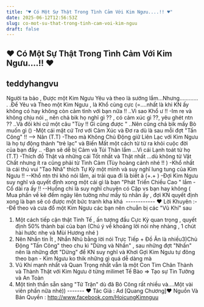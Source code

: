 ```yaml
---
title: "♥ Có Một Sự Thật Trong Tình Cảm Với Kim Ngưu....!! ♥"
date: 2025-06-12T12:56:53Z
slug: co-mot-su-that-trong-tinh-cam-voi-kim-nguu
draft: false
---
```


## ♥ Có Một Sự Thật Trong Tình Cảm Với Kim Ngưu....!! ♥

## teddyhangvu

Người ta bảo , Được một Kim Ngưu Yêu và theo là sướng lắm...Nhưng..​.​.​.​.​.​.​.​.​.​.​.​ 
.Để Yêu và Theo một Kim Ngưu , là Khổ cùng cực (=....nhất là khi KN ấy không có hay không còn cảm tình với bạn nữa !! ..Vì sao Khổ ư !!​ 
-Im re và không chịu nói ,, nên chả bik họ nghĩ gì ?? , có cảm xúc gì ??, yêu ghét ntn ?? ..Và đôi khi cứ một câu "Tùy !! Gì cũng được " ..Nên cũng chả bik mấy Bò muốn gì ()​ 
-Một cái mặt cứ Trơ với Cảm Xúc và Đơ ra dù là sau mỗi đợt "Tấn Công" !! --> Nãn (T.T)​ 
-Theo mà Không Chủ Động giữ Liên Lạc với Kim Ngưu là họ tự động thành "trẻ lạc" và Biến Mất một cách từ từ ra khỏi cuộc đời của bạn đấy ..​ 
-Bạn sẽ dễ bị Cảm và Tủi Thân lắm ...Vì cái Lạnh toát từ họ (T.T)​ 
-Thích đồ Thật và những cái Tốt nhất và Thật nhất ...dù không từ Vật Chất nhưng ít ra cũng phải từ Tình Cảm (Tùy hoàng cảnh nhé !! )​ 
-Khổ nhất là cái thú vui "Tao Nhã" thích Tự Kỷ một mình và suy nghĩ lung tung của Kim Ngưu !! --Khổ ntn thì khó nói lắm, ai trải qua đi là biết à (+.+ )​ 
-Đợi Kim Ngưu suy nghĩ và quyết định xong một cái gì là bạn "Phát Triển Chiều Cao " lắm - Cổ dài ra ấy !! --Huống chi là suy nghĩ chuyện có Cặp vs bạn hay không ( Mua phấn về kẻ đếm ngày lên tường như mấy tù nhân ấy , đợi KN quyết định xong là bạn sẽ có được một bức tranh kha khá ​ 
------------​ 
♥ Lời Khuyên :--​Để theo và cưa đổ một Kim Ngưu các bạn nên chuẫn bị các "Vũ Khí" sau​ 
1) Một cách tiếp cận thật Tinh Tế , ấn tượng đầu Cực Kỳ quan trọng , quyết định 50% thành bại của bạn (Chú ý về khoảng lời nói nhẹ nhàng , 1 chút hài hước nhẹ và Mùi Hương nhé )​ 
2) Nên Nhắn tin Ít , Nhắn Nhủ bằng lời nói Trực Tiếp + Đồ Ăn là nhiều​ 
3)Chủ Động "Tấn Công" theo chu kì "Dừng và Nhấn" , sau những đợt "Nhấn" nên là những đợt "Dừng" để KN suy nghĩ và Khơi Gợi Kim Ngưu tự đông theo bạn - Kim Ngưu ko thik những gì quá dễ dàng mà​ 
4) Vũ Khí mạnh nhất và Quan Trọng nhất vẫn là một Con Tim Chân Thành và Thành Thật với Kim Ngưu ở từng milimet Tế Bào => Tạo sự Tin Tưởng và An Toàn​ 
5) Một tinh thần sẵn sàng "Tử Trận" dù đã Bỏ Công rất nhiều và....Một vài viên phấn nữa nhé))​ 
-------​ 
♥ Tác Giả : Ad [Quang Chương]​♥ Nguồn Và Bản Quyền : ​http://www.facebook.com/HoicungKimnguu​ ​​